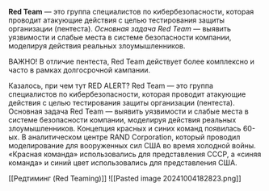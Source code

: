 **Red Team** — это группа специалистов по кибербезопасности, которая проводит атакующие действия с целью тестирования защиты организации (пентеста). *Основная задача Red Team* — выявить уязвимости и слабые места в системе безопасности компании, моделируя действия реальных злоумышленников.

ВАЖНО! В отличие пентеста, Red Team действует более комплексно и часто в рамках долгосрочной кампании.

Казалось, при чем тут RED ALERT? Red Team — это группа специалистов по кибербезопасности, которая проводит атакующие действия с целью тестирования защиты организации (пентеста). Основная задача Red Team — выявить уязвимости и слабые места в системе безопасности компании, моделируя действия реальных злоумышленников. Концепция красных и синих команд появилась 60-ых. В аналитическом центре RAND Corporation, который проводил моделирование для вооруженных сил США во время холодной войны. «Красная команда» использовались для представления СССР, а «синяя команда» и синий цвет использовались для представления США.

[[Редтиминг (Red Teaming)]]
![[Pasted image 20241004182823.png]]


